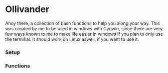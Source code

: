 Ollivander
====

Ahoy there, a collection of bash functions to help you along your way.
This was created by me to be used in windows with Cygwin, since there are very few ways known 
to me to make life easier in windows if you plan to only use the terminal.
It should work on Linux aswell, if you want to use it.

### Setup
### Functions